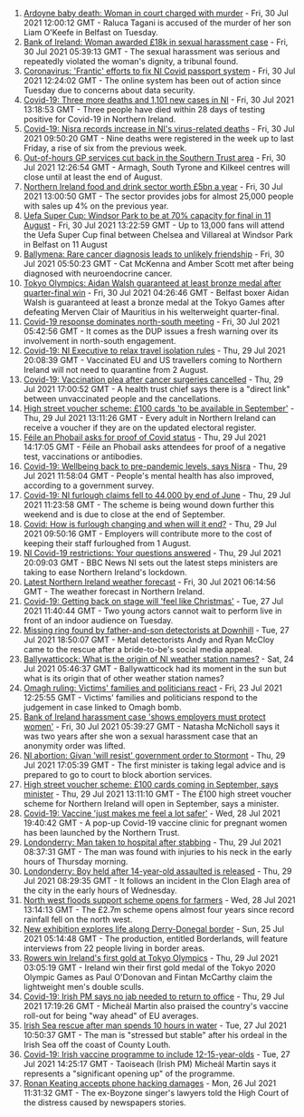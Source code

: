 1. [Ardoyne baby death: Woman in court charged with murder](https://www.bbc.co.uk/news/uk-northern-ireland-58022828) - Fri, 30 Jul 2021 12:00:12 GMT - Raluca Tagani is accused of the murder of her son Liam O'Keefe in Belfast on Tuesday.
2. [Bank of Ireland: Woman awarded £18k in sexual harassment case](https://www.bbc.co.uk/news/uk-northern-ireland-58010751) - Fri, 30 Jul 2021 05:39:13 GMT - The sexual harassment was serious and repeatedly violated the woman's dignity, a tribunal found.
3. [Coronavirus: 'Frantic' efforts to fix NI Covid passport system](https://www.bbc.co.uk/news/uk-northern-ireland-58024225) - Fri, 30 Jul 2021 12:24:02 GMT - The online system has been out of action since Tuesday due to concerns about data security.
4. [Covid-19: Three more deaths and 1,101 new cases in NI](https://www.bbc.co.uk/news/uk-northern-ireland-58029407) - Fri, 30 Jul 2021 13:18:53 GMT - Three people have died within 28 days of testing positive for Covid-19 in Northern Ireland.
5. [Covid-19: Nisra records increase in NI's virus-related deaths](https://www.bbc.co.uk/news/uk-northern-ireland-58026022) - Fri, 30 Jul 2021 09:50:20 GMT - Nine deaths were registered in the week up to last Friday, a rise of six from the previous week.
6. [Out-of-hours GP services cut back in the Southern Trust area](https://www.bbc.co.uk/news/uk-northern-ireland-58025005) - Fri, 30 Jul 2021 12:26:54 GMT - Armagh, South Tyrone and Kilkeel centres will close until at least the end of August.
7. [Northern Ireland food and drink sector worth £5bn a year](https://www.bbc.co.uk/news/uk-northern-ireland-58029406) - Fri, 30 Jul 2021 13:00:50 GMT - The sector provides jobs for almost 25,000 people with sales up 4% on the previous year.
8. [Uefa Super Cup: Windsor Park to be at 70% capacity for final in 11 August](https://www.bbc.co.uk/sport/football/58029315) - Fri, 30 Jul 2021 13:22:59 GMT - Up to 13,000 fans will attend the Uefa Super Cup final between Chelsea and Villareal at Windsor Park in Belfast on 11 August
9. [Ballymena: Rare cancer diagnosis leads to unlikely friendship](https://www.bbc.co.uk/news/uk-northern-ireland-58017631) - Fri, 30 Jul 2021 05:50:23 GMT - Cat McKenna and Amber Scott met after being diagnosed with neuroendocrine cancer.
10. [Tokyo Olympics: Aidan Walsh guaranteed at least bronze medal after quarter-final win](https://www.bbc.co.uk/sport/olympics/58022299) - Fri, 30 Jul 2021 04:26:46 GMT - Belfast boxer Aidan Walsh is guaranteed at least a bronze medal at the Tokyo Games after defeating Merven Clair of Mauritius in his welterweight quarter-final.
11. [Covid-19 response dominates north-south meeting](https://www.bbc.co.uk/news/uk-northern-ireland-58020308) - Fri, 30 Jul 2021 05:42:56 GMT - It comes as the DUP issues a fresh warning over its involvement in north-south engagement.
12. [Covid-19: NI Executive to relax travel isolation rules](https://www.bbc.co.uk/news/uk-northern-ireland-58004816) - Thu, 29 Jul 2021 20:08:39 GMT - Vaccinated EU and US travellers coming to Northern Ireland will not need to quarantine from 2 August.
13. [Covid-19: Vaccination plea after cancer surgeries cancelled](https://www.bbc.co.uk/news/uk-northern-ireland-58009128) - Thu, 29 Jul 2021 17:00:52 GMT - A health trust chief says there is a "direct link" between unvaccinated people and the cancellations.
14. [High street voucher scheme: £100 cards 'to be available in September'](https://www.bbc.co.uk/news/uk-northern-ireland-58012540) - Thu, 29 Jul 2021 13:11:26 GMT - Every adult in Northern Ireland can receive a voucher if they are on the updated electoral register.
15. [Féile an Phobail asks for proof of Covid status](https://www.bbc.co.uk/news/uk-northern-ireland-58016151) - Thu, 29 Jul 2021 14:17:05 GMT - Féile an Phobail asks attendees for proof of a negative test, vaccinations or antibodies.
16. [Covid-19: Wellbeing back to pre-pandemic levels, says Nisra](https://www.bbc.co.uk/news/uk-northern-ireland-58012623) - Thu, 29 Jul 2021 11:58:04 GMT - People's mental health has also improved, according to a government survey.
17. [Covid-19: NI furlough claims fell to 44,000 by end of June](https://www.bbc.co.uk/news/uk-northern-ireland-58009132) - Thu, 29 Jul 2021 11:23:58 GMT - The scheme is being wound down further this weekend and is due to close at the end of September.
18. [Covid: How is furlough changing and when will it end?](https://www.bbc.co.uk/news/explainers-52135342) - Thu, 29 Jul 2021 09:50:16 GMT - Employers will contribute more to the cost of keeping their staff furloughed from 1 August.
19. [NI Covid-19 restrictions: Your questions answered](https://www.bbc.co.uk/news/uk-northern-ireland-54117810) - Thu, 29 Jul 2021 20:09:03 GMT - BBC News NI sets out the latest steps ministers are taking to ease Northern Ireland's lockdown.
20. [Latest Northern Ireland weather forecast](https://www.bbc.co.uk/news/uk-northern-ireland-26018439) - Fri, 30 Jul 2021 06:14:56 GMT - The weather forecast in Northern Ireland.
21. [Covid-19: Getting back on stage will 'feel like Christmas'](https://www.bbc.co.uk/news/uk-northern-ireland-57983830) - Tue, 27 Jul 2021 11:40:44 GMT - Two young actors cannot wait to perform live in front of an indoor audience on Tuesday.
22. [Missing ring found by father-and-son detectorists at Downhill](https://www.bbc.co.uk/news/uk-northern-ireland-57975051) - Tue, 27 Jul 2021 18:50:07 GMT - Metal detectorists Andy and Ryan McCloy came to the rescue after a bride-to-be's social media appeal.
23. [Ballywatticock: What is the origin of NI weather station names?](https://www.bbc.co.uk/news/uk-northern-ireland-57914914) - Sat, 24 Jul 2021 05:46:37 GMT - Ballywatticock had its moment in the sun but what is its origin that of other weather station names?
24. [Omagh ruling: Victims' families and politicians react](https://www.bbc.co.uk/news/uk-northern-ireland-57940348) - Fri, 23 Jul 2021 12:25:55 GMT - Victims' families and politicians respond to the judgement in case linked to Omagh bomb.
25. [Bank of Ireland harassment case 'shows employers must protect women'](https://www.bbc.co.uk/news/uk-northern-ireland-58012546) - Fri, 30 Jul 2021 05:39:27 GMT - Natasha McNicholl says it was two years after she won a sexual harassment case that an anonymity order was lifted.
26. [NI abortion: Givan 'will resist' government order to Stormont](https://www.bbc.co.uk/news/uk-northern-ireland-58012543) - Thu, 29 Jul 2021 17:05:39 GMT - The first minister is taking legal advice and is prepared to go to court to block abortion services.
27. [High street voucher scheme: £100 cards coming in September, says minister](https://www.bbc.co.uk/news/uk-northern-ireland-58012541) - Thu, 29 Jul 2021 13:11:10 GMT - The £100 high street voucher scheme for Northern Ireland will open in September, says a minister.
28. [Covid-19: Vaccine 'just makes me feel a lot safer'](https://www.bbc.co.uk/news/uk-northern-ireland-58004367) - Wed, 28 Jul 2021 19:40:42 GMT - A pop-up Covid-19 vaccine clinic for pregnant women has been launched by the Northern Trust.
29. [Londonderry: Man taken to hospital after stabbing](https://www.bbc.co.uk/news/uk-northern-ireland-foyle-west-58010383) - Thu, 29 Jul 2021 08:37:31 GMT - The man was found with injuries to his neck in the early hours of Thursday morning.
30. [Londonderry: Boy held after 14-year-old assaulted is released](https://www.bbc.co.uk/news/uk-northern-ireland-foyle-west-58010382) - Thu, 29 Jul 2021 08:29:35 GMT - It follows an incident in the Clon Elagh area of the city in the early hours of Wednesday.
31. [North west floods support scheme opens for farmers](https://www.bbc.co.uk/news/uk-northern-ireland-foyle-west-57994970) - Wed, 28 Jul 2021 13:14:13 GMT - The £2.7m scheme opens almost four years since record rainfall fell on the north west.
32. [New exhibition explores life along Derry-Donegal border](https://www.bbc.co.uk/news/uk-northern-ireland-foyle-west-57885075) - Sun, 25 Jul 2021 05:14:48 GMT - The production, entitled Borderlands, will feature interviews from 22 people living in border areas.
33. [Rowers win Ireland's first gold at Tokyo Olympics](https://www.bbc.co.uk/sport/olympics/58007573) - Thu, 29 Jul 2021 03:05:19 GMT - Ireland win their first gold medal of the Tokyo 2020 Olympic Games as Paul O'Donovan and Fintan McCarthy claim the lightweight men's double sculls.
34. [Covid-19: Irish PM says no jab needed to return to office](https://www.bbc.co.uk/news/world-europe-58012631) - Thu, 29 Jul 2021 17:19:26 GMT - Micheál Martin also praised the country's vaccine roll-out for being "way ahead" of EU averages.
35. [Irish Sea rescue after man spends 10 hours in water](https://www.bbc.co.uk/news/world-europe-57984521) - Tue, 27 Jul 2021 10:50:37 GMT - The man is "stressed but stable" after his ordeal in the Irish Sea off the coast of County Louth.
36. [Covid-19: Irish vaccine programme to include 12-15-year-olds](https://www.bbc.co.uk/news/world-europe-57984314) - Tue, 27 Jul 2021 14:25:17 GMT - Taoiseach (Irish PM) Micheál Martin says it represents a "significant opening up" of the programme.
37. [Ronan Keating accepts phone hacking damages](https://www.bbc.co.uk/news/entertainment-arts-57967494) - Mon, 26 Jul 2021 11:31:32 GMT - The ex-Boyzone singer's lawyers told the High Court of the distress caused by newspapers stories.

